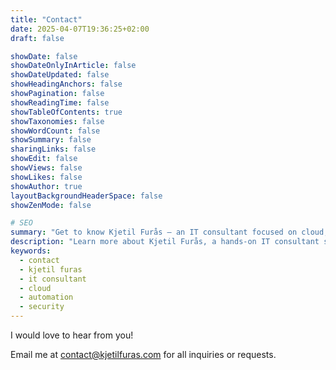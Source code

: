 ```yaml
---
title: "Contact"
date: 2025-04-07T19:36:25+02:00
draft: false

showDate: false
showDateOnlyInArticle: false
showDateUpdated: false
showHeadingAnchors: false
showPagination: false
showReadingTime: false
showTableOfContents: true
showTaxonomies: false
showWordCount: false
showSummary: false
sharingLinks: false
showEdit: false
showViews: false
showLikes: false
showAuthor: true
layoutBackgroundHeaderSpace: false
showZenMode: false

# SEO
summary: "Get to know Kjetil Furås – an IT consultant focused on cloud, automation, and security."
description: "Learn more about Kjetil Furås, a hands-on IT consultant sharing deep-dive guides on Azure, Hugo, and tech automation."
keywords:
  - contact
  - kjetil furas
  - it consultant
  - cloud
  - automation
  - security
---
```


I would love to hear from you! 

Email me at contact@kjetilfuras.com for all inquiries or requests.